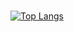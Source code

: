 ### 
[![Top Langs](https://github-readme-stats.vercel.app/api/top-langs/?username=bosen&layout=compact&count_private=true)](https://github.com/anuraghazra/github-readme-stats)
